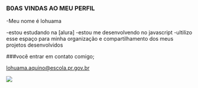 ### B0AS VINDAS AO MEU PERFIL

-Meu nome é lohuama

-estou estudando na [alura]
-estou me desenvolvendo no javascript
-ultilizo esse espaço para minha organização e compartilhamento dos meus projetos desenvolvidos

###você entrar em contato comigo;

lohuama.aquino@escola.pr.gov.br

![](https://tenor.com/pt-BR/view/lilo-and-stitch-stitch-angel-love-hearts-gif-17600901)
